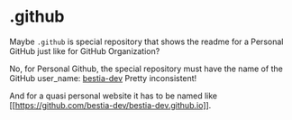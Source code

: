 # .github

Maybe `.github` is special repository that shows the readme for a Personal GitHub just like for GitHub Organization?

No, for Personal Github, the special repository must have the name of the GitHub user_name: [bestia-dev](https://github.com/bestia-dev/bestia-dev)
Pretty inconsistent!

And for a quasi personal website it has to be named like [[https://github.com/bestia-dev/bestia-dev.github.io]].
